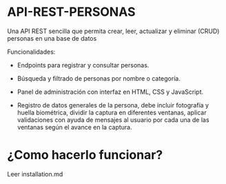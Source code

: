 # API-REST-PERSONAS
Una API REST sencilla que permita crear, leer, actualizar y eliminar (CRUD) personas en una base de datos


Funcionalidades:

- Endpoints para registrar y consultar personas.

- Búsqueda y filtrado de personas por nombre o categoría.

- Panel de administración con interfaz en HTML, CSS y JavaScript.

- Registro de datos generales de Ia persona, debe incluir fotografía y huella biométrica, dividir la captura en diferentes ventanas, aplicar validaciones con ayuda de mensajes al usuario por cada una de las ventanas 
según el avance en la captura.


# ¿Como hacerlo funcionar?
Leer installation.md
